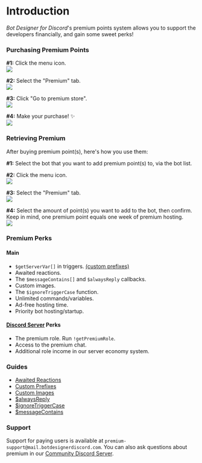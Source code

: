 # Introduction
*Bot Designer for Discord*'s premium points system allows you to support the developers financially, and gain some sweet perks!

### Purchasing Premium Points
**#1:** Click the menu icon.\
![](https://user-images.githubusercontent.com/69215413/129490310-1653423f-455a-462e-82cb-43a13fa5d899.png)

**#2:** Select the "Premium" tab.\
![](https://images-ext-1.discordapp.net/external/Gunsf0e4ElzDrT2ygK13GGfFbg0s6t0KYllVHbG1nrg/https/i.imgur.com/IwOVieQ.jpg)

**#3:** Click "Go to premium store".\
![](https://images-ext-1.discordapp.net/external/9yNkC9pwT91ODayLMnXqnW69yXxm77fi1Rf9NihhS68/https/i.imgur.com/BQEjGub.jpg)

**#4:** Make your purchase! ✨\
![](https://images-ext-2.discordapp.net/external/Ip51R8KqvEbo4Y6COoKMvH3hU-vLniMmaUJn4uWu3vU/https/i.imgur.com/F9tNwnu.png)

### Retrieving Premium
After buying premium point(s), here's how you use them:

**#1:** Select the bot that you want to add premium point(s) to, via the bot list.

**#2:** Click the menu icon.\
![](https://user-images.githubusercontent.com/69215413/129490310-1653423f-455a-462e-82cb-43a13fa5d899.png)

**#3:** Select the "Premium" tab.\
![](https://images-ext-1.discordapp.net/external/Gunsf0e4ElzDrT2ygK13GGfFbg0s6t0KYllVHbG1nrg/https/i.imgur.com/IwOVieQ.jpg)

**#4:** Select the amount of point(s) you want to add to the bot, then confirm. Keep in mind, one premium point equals one week of premium hosting.\
![](https://user-images.githubusercontent.com/69215413/131933841-012838f9-8ca3-477a-888d-3eff6d767d56.png)

### Premium Perks
#### Main
- `$getServerVar[]` in triggers. [(custom prefixes)](./customPrefixes.md)
- Awaited reactions.
- The `$messageContains[]` and `$alwaysReply` callbacks.
- Custom images.
- The `$ignoreTriggerCase` function.
- Unlimited commands/variables.
- Ad-free hosting time.
- Priority bot hosting/startup.

#### [Discord Server](https://botdesignerdiscord.com/discord) Perks
- The premium role. Run `!getPremiumRole`.
- Access to the premium chat.
- Additional role income in our server economy system.

### Guides
- [Awaited Reactions](./awaitedReactions.md)
- [Custom Prefixes](./customPrefixes)
- [Custom Images](./customImages)
- [$alwaysReply](./alwaysReply)
- [$ignoreTriggerCase](./ignoreTriggerCase.md)
- [$messageContains](./messageContains.md)

### Support
Support for paying users is available at `premium-support@mail.botdesignerdiscord.com`. You can also ask questions about premium in our [Community Discord Server](https://botdesignerdiscord.com/discord).
